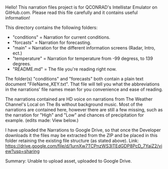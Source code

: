 Hello! This narration files project is for QCONRAD's Intellistar Emulator on GitHub.com. Please read this file carefully and it contains useful information!

This directory contains the following folders:

- "conditions" = Narration for current conditions.
- "forcasts"   = Narration for forecasting.
- "main"       = Narration for the different information screens (Radar, Intro, ect.)
- "temperature" = Narration for temperature from -99 degress, to 139 degrees.
- "README.md" = The file you're reading right now.

The folder(s) "conditions" and "forecasts" both contain a plain text document "FileName_KEY.txt". That file will tell you what the abbreviations in the narrations' file names mean for you convenience and ease of reading.

The narrations contained are HD voice on narrations from The Weather Channel's Local on The 8s without background music. Most of the narrations are contained here, however there are still a few missing, such as the narration for "High" and "Low" and chances of precipitation for example.
(edits made: View below.)

I have uploaded the Narrations to Google Drive, so that once the Developer downloads it the files may be extracted from the ZIP and be placed in this folder retaining the existing file structure (as stated above). Link: https://drive.google.com/file/d/1urnXw7TCPnzWS3lTEdGDP8PcD_7YaiZ2/view?usp=sharing

Summary: Unable to upload asset, uploaded to Google Drive.
